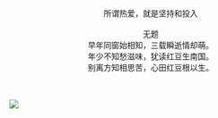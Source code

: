 <div align=center>
  所谓热爱，就是坚持和投入
<br/>
<br/>
无题
<br/>
早年同窗始相知，三载瞬逝情却萌。<br />
年少不知愁滋味，犹读红豆生南国。<br />
别离方知相思苦，心田红豆根以生。
</div>
<br/>
<br/>
<!-- ![](https://github-readme-stats.vercel.app/api?username=gspgsp&count_private=true&show_icons=true&theme=tokyonight) -->


<!--![](https://github-readme-stats.vercel.app/api?username=gspgsp&count_private=true&show_icons=true&theme=highcontrast) -->


![](https://readme.app.surmon.me/api/render?template_id=github-top-languages&props.username=gspgsp&svg.width=1012&svg.height=190)
